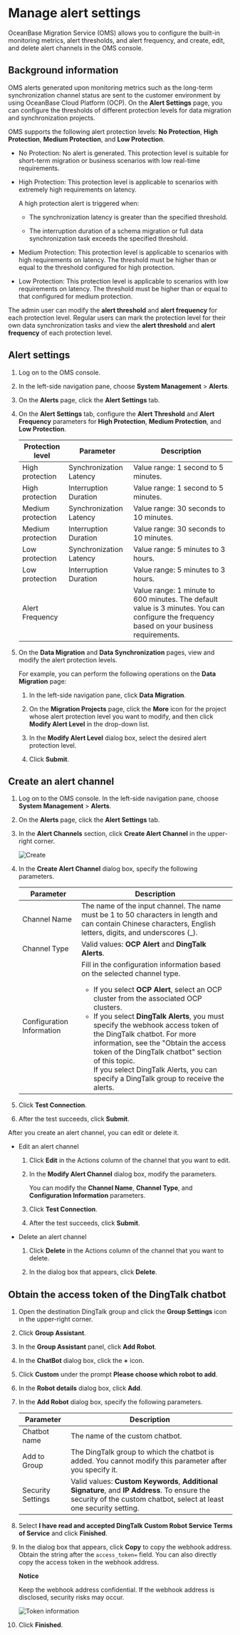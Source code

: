 # Manage alert settings

OceanBase Migration Service (OMS) allows you to configure the built-in monitoring metrics, alert thresholds, and alert frequency, and create, edit, and delete alert channels in the OMS console.

## Background information

OMS alerts generated upon monitoring metrics such as the long-term synchronization channel status are sent to the customer environment by using OceanBase Cloud Platform (OCP). On the **Alert Settings** page, you can configure the thresholds of different protection levels for data migration and synchronization projects.

OMS supports the following alert protection levels: **No Protection**, **High Protection**, **Medium Protection**, and **Low Protection**.

* No Protection: No alert is generated. This protection level is suitable for short-term migration or business scenarios with low real-time requirements.

* High Protection: This protection level is applicable to scenarios with extremely high requirements on latency.

  A high protection alert is triggered when:

  * The synchronization latency is greater than the specified threshold.

  * The interruption duration of a schema migration or full data synchronization task exceeds the specified threshold.

* Medium Protection: This protection level is applicable to scenarios with high requirements on latency. The threshold must be higher than or equal to the threshold configured for high protection.

* Low Protection: This protection level is applicable to scenarios with low requirements on latency. The threshold must be higher than or equal to that configured for medium protection.

The admin user can modify the **alert threshold** and **alert frequency** for each protection level. Regular users can mark the protection level for their own data synchronization tasks and view the **alert threshold** and **alert frequency** of each protection level.

## Alert settings

1. Log on to the OMS console.

2. In the left-side navigation pane, choose **System Management** \> **Alerts**.

3. On the **Alerts** page, click the **Alert Settings** tab.

4. On the **Alert Settings** tab, configure the **Alert Threshold** and **Alert Frequency** parameters for **High Protection**, **Medium Protection**, and **Low Protection**.

   | Protection level  |        Parameter        |                                                                Description                                                                 |
   |-------------------|-------------------------|--------------------------------------------------------------------------------------------------------------------------------------------|
   | High protection   | Synchronization Latency | Value range: 1 second to 5 minutes.                                                                                                        |
   | High protection   | Interruption Duration   | Value range: 1 second to 5 minutes.                                                                                                        |
   | Medium protection | Synchronization Latency | Value range: 30 seconds to 10 minutes.                                                                                                     |
   | Medium protection | Interruption Duration   | Value range: 30 seconds to 10 minutes.                                                                                                     |
   | Low protection    | Synchronization Latency | Value range: 5 minutes to 3 hours.                                                                                                         |
   | Low protection    | Interruption Duration   | Value range: 5 minutes to 3 hours.                                                                                                         |
   | Alert Frequency                            || Value range: 1 minute to 600 minutes. The default value is 3 minutes. You can configure the frequency based on your business requirements. |

5. On the **Data Migration** and **Data Synchronization** pages, view and modify the alert protection levels.

   For example, you can perform the following operations on the **Data Migration** page:

   1. In the left-side navigation pane, click **Data Migration**.

   2. On the **Migration Projects** page, click the **More** icon for the project whose alert protection level you want to modify, and then click **Modify Alert Level** in the drop-down list.

   3. In the **Modify Alert Level** dialog box, select the desired alert protection level.

   4. Click **Submit**.

## Create an alert channel

1. Log on to the OMS console. In the left-side navigation pane, choose **System Management** \> **Alerts**.

2. On the **Alerts** page, click the **Alert Settings** tab.

3. In the **Alert Channels** section, click **Create Alert Channel** in the upper-right corner.

   ![Create](https://help-static-aliyun-doc.aliyuncs.com/assets/img/en-US/3674229461/p291330.png)

4. In the **Create Alert Channel** dialog box, specify the following parameters.

   |         Parameter         |                                                                                                                                                                                                                                                                                            Description                                                                                                                                                                                                                                                                                            |
   |---------------------------|----------------------------------------------------------------------------------------------------------------|
   | Channel Name              | The name of the input channel. The name must be 1 to 50 characters in length and can contain Chinese characters, English letters, digits, and underscores (_).                                  |
   | Channel Type              | Valid values: **OCP Alert** and **DingTalk Alerts**.                                                                                                                                          |
   | Configuration Information | Fill in the configuration information based on the selected channel type. <ul><li> If you select **OCP Alert**, select an OCP cluster from the associated OCP clusters.   <li> If you select **DingTalk Alerts**, you must specify the webhook access token of the DingTalk chatbot. For more information, see the "Obtain the access token of the DingTalk chatbot" section of this topic. <br> If you select DingTalk Alerts, you can specify a DingTalk group to receive the alerts.</ul>    |

5. Click **Test Connection**.

6. After the test succeeds, click **Submit**.

After you create an alert channel, you can edit or delete it.

* Edit an alert channel

  1. Click **Edit** in the Actions column of the channel that you want to edit.

  2. In the **Modify Alert Channel** dialog box, modify the parameters.

     You can modify the **Channel Name**, **Channel Type**, and **Configuration Information** parameters.

  3. Click **Test Connection**.

  4. After the test succeeds, click **Submit**.

* Delete an alert channel

  1. Click **Delete** in the Actions column of the channel that you want to delete.

  2. In the dialog box that appears, click **Delete**.

## Obtain the access token of the DingTalk chatbot

1. Open the destination DingTalk group and click the **Group Settings** icon in the upper-right corner.

2. Click **Group Assistant**.

3. In the **Group Assistant** panel, click **Add Robot**.

4. In the **ChatBot** dialog box, click the **+** icon.

5. Click **Custom** under the prompt **Please choose which robot to add**.

6. In the **Robot details** dialog box, click **Add**.

7. In the **Add Robot** dialog box, specify the following parameters.

   |     Parameter     |                                                                                                                                                                         Description                                                                                                                                                                          |
   |-------------------|----------------------------------------------------------------------------------------------------------------------------|
   | Chatbot name      | The name of the custom chatbot.                                                                                                                                                                                                                                                                                                                              |
   | Add to Group      | The DingTalk group to which the chatbot is added. You cannot modify this parameter after you specify it.                                                                                                                                                                                                                                                     |
   | Security Settings | Valid values: **Custom Keywords**, **Additional Signature**, and **IP Address**. To ensure the security of the custom chatbot, select at least one security setting.  |

8. Select **I have read and accepted DingTalk Custom Robot Service Terms of Service** and click **Finished**.

9. In the dialog box that appears, click **Copy** to copy the webhook address. Obtain the string after the `access_token=` field. You can also directly copy the access token in the webhook address.

   **Notice**

   Keep the webhook address confidential. If the webhook address is disclosed, security risks may occur.

   ![Token information](https://help-static-aliyun-doc.aliyuncs.com/assets/img/en-US/3674229461/p392777.png)

10. Click **Finished**.
